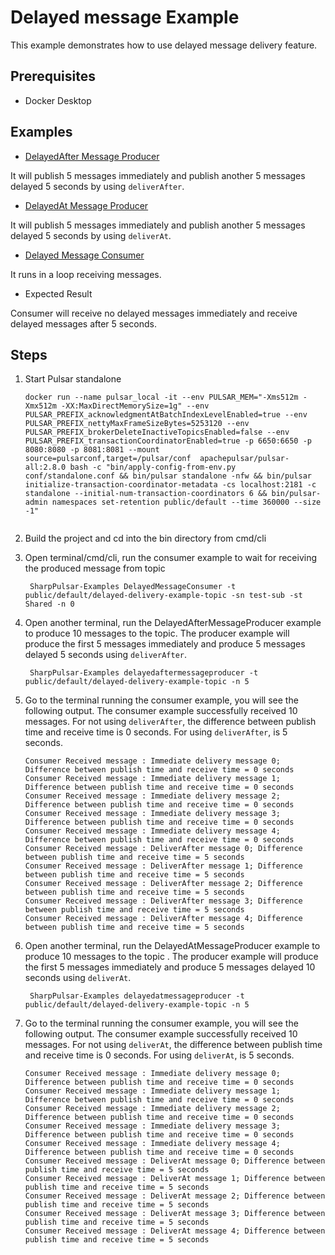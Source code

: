 # Delayed message Example

This example demonstrates how to use delayed message delivery feature.

## Prerequisites

- Docker Desktop

## Examples

- [DelayedAfter Message Producer](../SharpPulsar-Examples/examples/DelayedMessages/DelayedAfterMessageProducer.cs) 

It will publish 5 messages immediately and publish another 5 messages delayed 5 seconds by using `deliverAfter`.

- [DelayedAt Message Producer](../SharpPulsar-Examples/examples/DelayedMessages/DelayedAtMessageProducer.cs)  

It will publish 5 messages immediately and publish another 5 messages delayed 5 seconds by using `deliverAt`.

- [Delayed Message Consumer](../SharpPulsar-Examples/examples/DelayedMessages/DelayedMessageConsumer.cs)

It runs in a loop receiving messages.

- Expected Result

Consumer will receive no delayed messages immediately and receive delayed messages after 5 seconds.

## Steps

1. Start Pulsar standalone
   ```
   docker run --name pulsar_local -it --env PULSAR_MEM="-Xms512m -Xmx512m -XX:MaxDirectMemorySize=1g" --env PULSAR_PREFIX_acknowledgmentAtBatchIndexLevelEnabled=true --env PULSAR_PREFIX_nettyMaxFrameSizeBytes=5253120 --env PULSAR_PREFIX_brokerDeleteInactiveTopicsEnabled=false --env PULSAR_PREFIX_transactionCoordinatorEnabled=true -p 6650:6650 -p 8080:8080 -p 8081:8081 --mount source=pulsarconf,target=/pulsar/conf  apachepulsar/pulsar-all:2.8.0 bash -c "bin/apply-config-from-env.py conf/standalone.conf && bin/pulsar standalone -nfw && bin/pulsar initialize-transaction-coordinator-metadata -cs localhost:2181 -c standalone --initial-num-transaction-coordinators 6 && bin/pulsar-admin namespaces set-retention public/default --time 360000 --size -1"
    
   ```

2. Build the project and cd into the bin directory from cmd/cli

3. Open terminal/cmd/cli, run the consumer example to wait for receiving the produced message from topic
   ```
    SharpPulsar-Examples DelayedMessageConsumer -t public/default/delayed-delivery-example-topic -sn test-sub -st Shared -n 0
   ```

5. Open another terminal, run the DelayedAfterMessageProducer example to produce 10 messages to the topic.
   The producer example will produce the first 5 messages immediately and produce 5 messages delayed 5 seconds using `deliverAfter`.
   ```
    SharpPulsar-Examples delayedaftermessageproducer -t public/default/delayed-delivery-example-topic -n 5
   ```

6. Go to the terminal running the consumer example, you will see the following output. The consumer example successfully received
   10 messages. For not using `deliverAfter`, the difference between publish time and receive time is 0 seconds. For using `deliverAfter`, is 5 seconds.
    ```
    Consumer Received message : Immediate delivery message 0; Difference between publish time and receive time = 0 seconds
    Consumer Received message : Immediate delivery message 1; Difference between publish time and receive time = 0 seconds
    Consumer Received message : Immediate delivery message 2; Difference between publish time and receive time = 0 seconds
    Consumer Received message : Immediate delivery message 3; Difference between publish time and receive time = 0 seconds
    Consumer Received message : Immediate delivery message 4; Difference between publish time and receive time = 0 seconds
    Consumer Received message : DeliverAfter message 0; Difference between publish time and receive time = 5 seconds
    Consumer Received message : DeliverAfter message 1; Difference between publish time and receive time = 5 seconds
    Consumer Received message : DeliverAfter message 2; Difference between publish time and receive time = 5 seconds
    Consumer Received message : DeliverAfter message 3; Difference between publish time and receive time = 5 seconds
    Consumer Received message : DeliverAfter message 4; Difference between publish time and receive time = 5 seconds
    ```

7. Open another terminal, run the DelayedAtMessageProducer example to produce 10 messages to the topic .
   The producer example will produce the first 5 messages immediately and produce 5 messages delayed 10 seconds using `deliverAt`.
   ```
    SharpPulsar-Examples delayedatmessageproducer -t public/default/delayed-delivery-example-topic -n 5
   ```

8. Go to the terminal running the consumer example, you will see the following output. The consumer example successfully received
   10 messages. For not using `deliverAt`, the difference between publish time and receive time is 0 seconds. For using `deliverAt`, is 5 seconds.
    ```
    Consumer Received message : Immediate delivery message 0; Difference between publish time and receive time = 0 seconds
    Consumer Received message : Immediate delivery message 1; Difference between publish time and receive time = 0 seconds
    Consumer Received message : Immediate delivery message 2; Difference between publish time and receive time = 0 seconds
    Consumer Received message : Immediate delivery message 3; Difference between publish time and receive time = 0 seconds
    Consumer Received message : Immediate delivery message 4; Difference between publish time and receive time = 0 seconds
    Consumer Received message : DeliverAt message 0; Difference between publish time and receive time = 5 seconds
    Consumer Received message : DeliverAt message 1; Difference between publish time and receive time = 5 seconds
    Consumer Received message : DeliverAt message 2; Difference between publish time and receive time = 5 seconds
    Consumer Received message : DeliverAt message 3; Difference between publish time and receive time = 5 seconds
    Consumer Received message : DeliverAt message 4; Difference between publish time and receive time = 5 seconds
    ```
